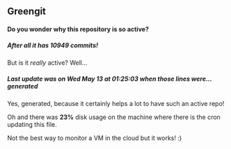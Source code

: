 ## Greengit

#### Do you wonder why this repository is so active?

##### After all it has 10949 commits!

But is it *really* active? Well...

##### Last update was on Wed May 13 at 01:25:03 when those lines were... generated

Yes, generated, because it certainly helps a lot to have such an active repo!

Oh and there was **23%** disk usage on the machine
where there is the cron updating this file.

Not the best way to monitor a VM in the cloud but it works! :)
